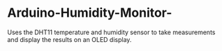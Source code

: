 # Arduino-Humidity-Monitor-
Uses the DHT11 temperature and humidity sensor to take measurements and display the results on an OLED display.
